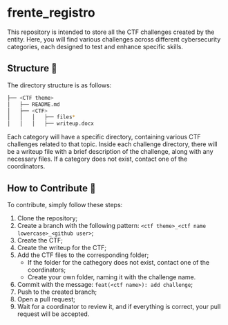 # frente_registro

This repository is intended to store all the CTF challenges created by the entity. Here, you will find various challenges across different cybersecurity categories, each designed to test and enhance specific skills.

## Structure 🧱

The directory structure is as follows:

```bash
├── <CTF theme>
│   ├── README.md
│   ├── <CTF>
│   │   │   ├── files*
│   │   │   ├── writeup.docx
```

Each category will have a specific directory, containing various CTF challenges related to that topic. Inside each challenge directory, there will be a writeup file with a brief description of the challenge, along with any necessary files. If a category does not exist, contact one of the coordinators.

## How to Contribute 🤔

To contribute, simply follow these steps:


1. Clone the repository;
2. Create a branch with the following pattern: `<ctf theme>_<ctf name lowercase>_<github user>`;
3. Create the CTF;
4. Create the writeup for the CTF;
5. Add the CTF files to the corresponding folder;
    - If the folder for the cathegory does not exist, contact one of the coordinators;
    - Create your own folder, naming it with the challenge name.
6. Commit with the message: `feat(<ctf name>): add challenge`;
7. Push to the created branch;
8. Open a pull request;
9. Wait for a coordinator to review it, and if everything is correct, your pull request will be accepted.
